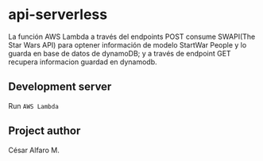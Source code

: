 # api-serverless

La función AWS Lambda a través del endpoints POST  consume SWAPI(The Star Wars API) para optener información de modelo StartWar People y lo guarda en base de datos  de dynamoDB; y a través de endpoint GET recupera informacion guardad en dynamodb.

## Development server

Run `AWS Lambda` 

## Project author

César Alfaro M.
